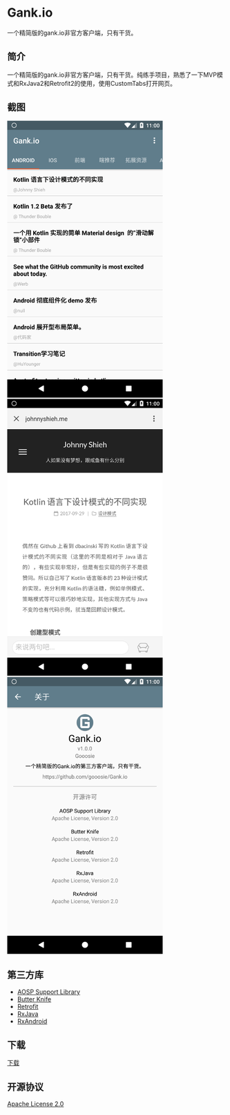 # Gank.io

一个精简版的gank.io非官方客户端，只有干货。

## 简介

一个精简版的gank.io非官方客户端，只有干货。纯练手项目，熟悉了一下MVP模式和RxJava2和Retrofit2的使用，使用CustomTabs打开网页。

## 截图

![Screenshot1](/docs/screenshot_1.png)
![Screenshot2](/docs/screenshot_2.png)
![Screenshot3](/docs/screenshot_3.png)

## 第三方库

- [AOSP Support Library](https://android.googlesource.com/platform/frameworks/support.git)
- [Butter Knife](https://jakewharton.github.io/butterknife/)
- [Retrofit](https://square.github.io/retrofit/)
- [RxJava](https://github.com/ReactiveX/RxJava)
- [RxAndroid](https://github.com/ReactiveX/RxAndroid)

## 下载

[下载](https://github.com/gooosie/Gank.io/releases)

## 开源协议

[Apache License 2.0](https://github.com/gooosie/TinyNoty/blob/master/LICENSE)